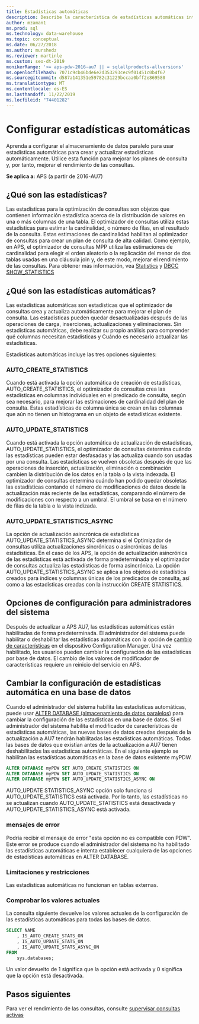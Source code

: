 ```yaml
---
title: Estadísticas automáticas
description: Describe la característica de estadísticas automáticas introducida en Analytics Platform System AU7.
author: mzaman1
ms.prod: sql
ms.technology: data-warehouse
ms.topic: conceptual
ms.date: 06/27/2018
ms.author: murshedz
ms.reviewer: martinle
ms.custom: seo-dt-2019
monikerRange: '>= aps-pdw-2016-au7 || = sqlallproducts-allversions'
ms.openlocfilehash: 7071c9cb46bde6e2d353293cec9f01451c0b4f67
ms.sourcegitcommit: d587a141351e59782c31229bccaa0bff2e869580
ms.translationtype: MT
ms.contentlocale: es-ES
ms.lasthandoff: 11/22/2019
ms.locfileid: "74401282"
---
```

# <a name="configure-auto-statistics"></a>Configurar estadísticas automáticas

Aprenda a configurar el almacenamiento de datos paralelo para usar estadísticas automáticas para crear y actualizar estadísticas automáticamente.  Utilice esta función para mejorar los planes de consulta y, por tanto, mejorar el rendimiento de las consultas.

**Se aplica a:** APS (a partir de 2016-AU7)

## <a name="what-are-statistics"></a>¿Qué son las estadísticas?
Las estadísticas para la optimización de consultas son objetos que contienen información estadística acerca de la distribución de valores en una o más columnas de una tabla. El optimizador de consultas utiliza estas estadísticas para estimar la cardinalidad, o número de filas, en el resultado de la consulta. Estas estimaciones de cardinalidad habilitan al optimizador de consultas para crear un plan de consulta de alta calidad. Como ejemplo, en APS, el optimizador de consultas MPP utiliza las estimaciones de cardinalidad para elegir el orden aleatorio o la replicación del menor de dos tablas usadas en una cláusula join y, de este modo, mejorar el rendimiento de las consultas.  Para obtener más información, vea [Statistics](../relational-databases/statistics/statistics.md) y [DBCC SHOW_STATISTICS](../t-sql/database-console-commands/dbcc-show-statistics-transact-sql.md)

## <a name="what-are-auto-statistics"></a>¿Qué son las estadísticas automáticas?
Las estadísticas automáticas son estadísticas que el optimizador de consultas crea y actualiza automáticamente para mejorar el plan de consulta. Las estadísticas pueden quedar desactualizadas después de las operaciones de carga, inserciones, actualizaciones y eliminaciones. Sin estadísticas automáticas, debe realizar su propio análisis para comprender qué columnas necesitan estadísticas y Cuándo es necesario actualizar las estadísticas.

Estadísticas automáticas incluye las tres opciones siguientes: 

### <a name="auto_create_statistics"></a>AUTO_CREATE_STATISTICS
Cuando está activada la opción automática de creación de estadísticas, AUTO_CREATE_STATISTICS, el optimizador de consultas crea las estadísticas en columnas individuales en el predicado de consulta, según sea necesario, para mejorar las estimaciones de cardinalidad del plan de consulta. Estas estadísticas de columna única se crean en las columnas que aún no tienen un histograma en un objeto de estadísticas existente.

### <a name="auto_update_statistics"></a>AUTO_UPDATE_STATISTICS 
Cuando está activada la opción automática de actualización de estadísticas, AUTO_UPDATE_STATISTICS, el optimizador de consultas determina cuándo las estadísticas pueden estar desfasadas y las actualiza cuando son usadas por una consulta. Las estadísticas se vuelven obsoletas después de que las operaciones de inserción, actualización, eliminación o combinación cambien la distribución de los datos en la tabla o la vista indexada. El optimizador de consultas determina cuándo han podido quedar obsoletas las estadísticas contando el número de modificaciones de datos desde la actualización más reciente de las estadísticas, comparando el número de modificaciones con respecto a un umbral. El umbral se basa en el número de filas de la tabla o la vista indizada.

### <a name="auto_update_statistics_async"></a>AUTO_UPDATE_STATISTICS_ASYNC
La opción de actualización asincrónica de estadísticas AUTO_UPDATE_STATISTICS_ASYNC determina si el Optimizador de consultas utiliza actualizaciones sincrónicas o asincrónicas de las estadísticas. En el caso de los APS, la opción de actualización asincrónica de las estadísticas está activada de forma predeterminada y el optimizador de consultas actualiza las estadísticas de forma asincrónica. La opción AUTO_UPDATE_STATISTICS_ASYNC se aplica a los objetos de estadística creados para índices y columnas únicas de los predicados de consulta, así como a las estadísticas creadas con la instrucción CREATE STATISTICS.

## <a name="configuration-settings-for-system-administrators"></a>Opciones de configuración para administradores del sistema
Después de actualizar a APS AU7, las estadísticas automáticas están habilitadas de forma predeterminada. El administrador del sistema puede habilitar o deshabilitar las estadísticas automáticas con la opción de [cambio de características](appliance-feature-switch.md) en el dispositivo Configuration Manager.  Una vez habilitado, los usuarios pueden cambiar la configuración de las estadísticas por base de datos.
El cambio de los valores de modificador de características requiere un reinicio del servicio en APS.

## <a name="change-auto-statistics-settings-on-a-database"></a>Cambiar la configuración de estadísticas automática en una base de datos
Cuando el administrador del sistema habilita las estadísticas automáticas, puede usar [ALTER DATABASE (almacenamiento de datos paralelos)](../t-sql/statements/alter-database-transact-sql.md?tabs=sqlpdw) para cambiar la configuración de las estadísticas en una base de datos. Si el administrador del sistema habilita el modificador de características de estadísticas automáticas, las nuevas bases de datos creadas después de la actualización a AU7 tendrán habilitadas las estadísticas automáticas. Todas las bases de datos que existían antes de la actualización a AU7 tienen deshabilitadas las estadísticas automáticas. En el siguiente ejemplo se habilitan las estadísticas automáticas en la base de datos existente myPDW.

```sql
ALTER DATABASE myPDW SET AUTO_CREATE_STATISTICS ON
ALTER DATABASE myPDW SET AUTO_UPDATE_STATISTICS ON 
ALTER DATABASE myPDW SET AUTO_UPDATE_STATISTICS_ASYNC ON
```
 
AUTO_UPDATE STATISTICS_ASYNC opción solo funciona si AUTO_UPDATE_STATISTICS está activada.  Por lo tanto, las estadísticas no se actualizan cuando AUTO_UPDATE_STATISTICS está desactivada y AUTO_UPDATE_STATISTICS_ASYNC está activada. 

### <a name="error-messages"></a>mensajes de error
Podría recibir el mensaje de error "esta opción no es compatible con PDW".  Este error se produce cuando el administrador del sistema no ha habilitado las estadísticas automáticas e intenta establecer cualquiera de las opciones de estadísticas automáticas en ALTER DATABASE. 

### <a name="limitations-and-restrictions"></a>Limitaciones y restricciones
Las estadísticas automáticas no funcionan en tablas externas. 

### <a name="check-the-current-values"></a>Comprobar los valores actuales
La consulta siguiente devuelve los valores actuales de la configuración de las estadísticas automáticas para todas las bases de datos.

```sql
SELECT NAME
    , IS_AUTO_CREATE_STATS_ON 
    , IS_AUTO_UPDATE_STATS_ON
    , IS_AUTO_UPDATE_STATS_ASYNC_ON
FROM
    sys.databases;
```

Un valor devuelto de 1 significa que la opción está activada y 0 significa que la opción está desactivada. 

## <a name="next-steps"></a>Pasos siguientes
Para ver el rendimiento de las consultas, consulte [supervisar consultas activas](monitoring-active-queries.md)
